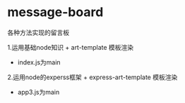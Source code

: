 # message-board
各种方法实现的留言板

1.运用基础node知识 + art-template 模板渲染
- index.js为main

2.运用node的experss框架 + express-art-template 模板渲染
- app3.js为main
